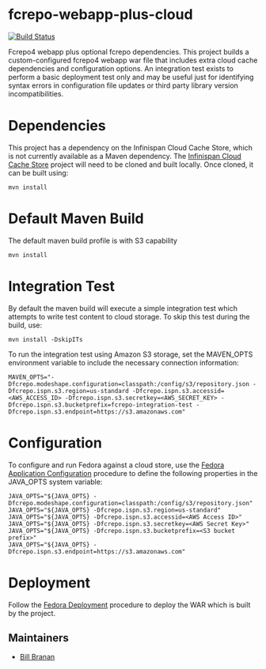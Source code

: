 fcrepo-webapp-plus-cloud
========================


[![Build Status](https://travis-ci.org/fcrepo4-labs/fcrepo-webapp-plus-cloud.png?branch=master)](https://travis-ci.org/fcrepo4-labs/fcrepo-webapp-plus-cloud)

Fcrepo4 webapp plus optional fcrepo dependencies.  This project builds a custom-configured
fcrepo4 webapp war file that includes extra cloud cache dependencies and configuration 
options.  An integration test exists to perform a basic deployment test only and may be 
useful just for identifying syntax errors in configuration file updates or third party 
library version incompatibilities.

# Dependencies
This project has a dependency on the Infinispan Cloud Cache Store, which is not currently available
as a Maven dependency. The [Infinispan Cloud Cache Store](https://github.com/infinispan/infinispan-cachestore-cloud)
project will need to be cloned and built locally. Once cloned, it can be built using:
```
mvn install
```

# Default Maven Build
The default maven build profile is with S3 capability
```
mvn install
```

# Integration Test
By default the maven build will execute a simple integration test which attempts to write
test content to cloud storage. To skip this test during the build, use:
```
mvn install -DskipITs
```
To run the integration test using Amazon S3 storage, set the MAVEN_OPTS environment variable
to include the necessary connection information:
```
MAVEN_OPTS="-Dfcrepo.modeshape.configuration=classpath:/config/s3/repository.json -Dfcrepo.ispn.s3.region=us-standard -Dfcrepo.ispn.s3.accessid=<AWS_ACCESS_ID> -Dfcrepo.ispn.s3.secretkey=<AWS_SECRET_KEY> -Dfcrepo.ispn.s3.bucketprefix=fcrepo-integration-test -Dfcrepo.ispn.s3.endpoint=https://s3.amazonaws.com"
```

# Configuration
To configure and run Fedora against a cloud store, use the [Fedora Application Configuration](https://wiki.duraspace.org/display/FEDORA4x/Application+Configuration)
procedure to define the following properties in the JAVA_OPTS system variable:
```
JAVA_OPTS="${JAVA_OPTS} -Dfcrepo.modeshape.configuration=classpath:/config/s3/repository.json"
JAVA_OPTS="${JAVA_OPTS} -Dfcrepo.ispn.s3.region=us-standard"
JAVA_OPTS="${JAVA_OPTS} -Dfcrepo.ispn.s3.accessid=<AWS Access ID>"
JAVA_OPTS="${JAVA_OPTS} -Dfcrepo.ispn.s3.secretkey=<AWS Secret Key>"
JAVA_OPTS="${JAVA_OPTS} -Dfcrepo.ispn.s3.bucketprefix=<S3 bucket prefix>"
JAVA_OPTS="${JAVA_OPTS} -Dfcrepo.ispn.s3.endpoint=https://s3.amazonaws.com"
```

# Deployment
Follow the [Fedora Deployment](https://wiki.duraspace.org/display/FEDORA4x/Deploying+Fedora+4+Complete+Guide)
procedure to deploy the WAR which is built by the project.

## Maintainers

* [Bill Branan](https://github.com/bbranan)
